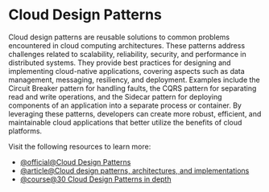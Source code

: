 # Cloud Design Patterns

Cloud design patterns are reusable solutions to common problems encountered in cloud computing architectures. These patterns address challenges related to scalability, reliability, security, and performance in distributed systems. They provide best practices for designing and implementing cloud-native applications, covering aspects such as data management, messaging, resiliency, and deployment. Examples include the Circuit Breaker pattern for handling faults, the CQRS pattern for separating read and write operations, and the Sidecar pattern for deploying components of an application into a separate process or container. By leveraging these patterns, developers can create more robust, efficient, and maintainable cloud applications that better utilize the benefits of cloud platforms.

Visit the following resources to learn more:

- [@official@Cloud Design Patterns](https://learn.microsoft.com/en-us/azure/architecture/patterns/)
- [@article@Cloud design patterns, architectures, and implementations](https://docs.aws.amazon.com/prescriptive-guidance/latest/cloud-design-patterns/introduction.html)
- [@course@30 Cloud Design Patterns in depth](https://www.youtube.com/watch?v=cxYHugyNTP0)

